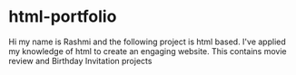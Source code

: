 # html-portfolio
Hi my name is Rashmi and the following project is html based. I've applied my knowledge of html to create an engaging website. This contains movie review and Birthday Invitation projects

